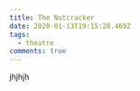 ```yaml
---
title: The Nutcracker
date: 2020-01-13T19:15:28.469Z
tags:
  - theatre
comments: true
---
```

jhjhjh
